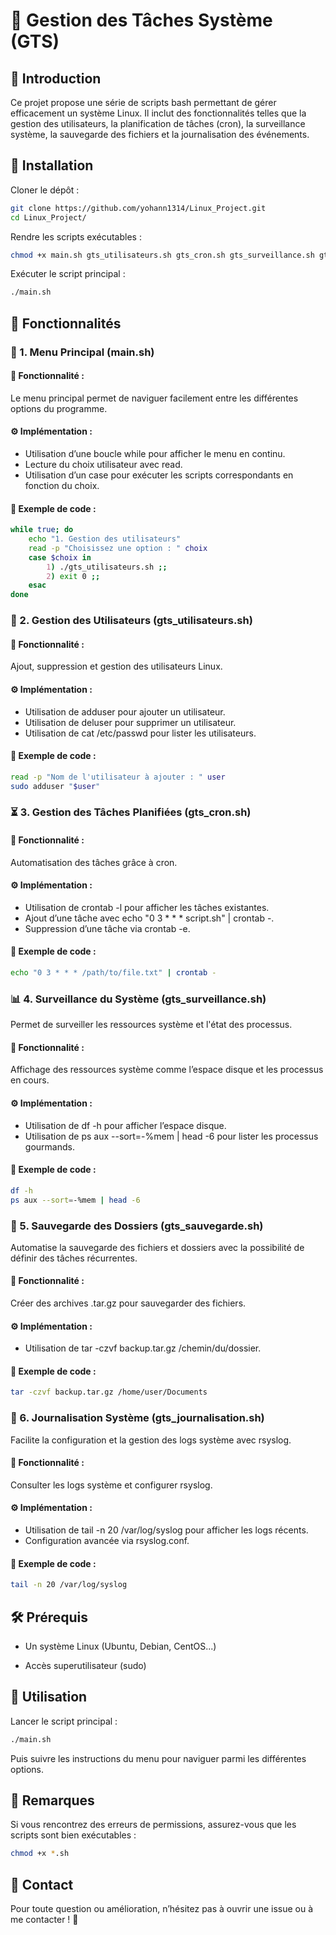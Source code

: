 # 📌 Gestion des Tâches Système (GTS)

## 📖 Introduction

Ce projet propose une série de scripts bash permettant de gérer efficacement un système Linux. Il inclut des fonctionnalités telles que la gestion des utilisateurs, la planification de tâches (cron), la surveillance système, la sauvegarde des fichiers et la journalisation des événements.

## 🚀 Installation

Cloner le dépôt :
```bash
git clone https://github.com/yohann1314/Linux_Project.git
cd Linux_Project/
```

Rendre les scripts exécutables :
```bash
chmod +x main.sh gts_utilisateurs.sh gts_cron.sh gts_surveillance.sh gts_sauvegarde.sh gts_journalisation.sh
```

Exécuter le script principal :
```bash
./main.sh
```

## 📜 Fonctionnalités

### 📌 1. Menu Principal (main.sh)

#### 📌 Fonctionnalité :
Le menu principal permet de naviguer facilement entre les différentes options du programme.

#### ⚙️ Implémentation :

- Utilisation d’une boucle while pour afficher le menu en continu.
- Lecture du choix utilisateur avec read.
- Utilisation d’un case pour exécuter les scripts correspondants en fonction du choix.

#### 📌 Exemple de code :

```bash
while true; do
    echo "1. Gestion des utilisateurs"
    read -p "Choisissez une option : " choix
    case $choix in
        1) ./gts_utilisateurs.sh ;;
        2) exit 0 ;;
    esac
done
```

### 👤 2. Gestion des Utilisateurs (gts_utilisateurs.sh)

#### 📌 Fonctionnalité :
Ajout, suppression et gestion des utilisateurs Linux.

#### ⚙️ Implémentation :

- Utilisation de adduser pour ajouter un utilisateur.
- Utilisation de deluser pour supprimer un utilisateur.
- Utilisation de cat /etc/passwd pour lister les utilisateurs.
#### 📌 Exemple de code :
```bash
read -p "Nom de l'utilisateur à ajouter : " user
sudo adduser "$user"
```

### ⏳ 3. Gestion des Tâches Planifiées (gts_cron.sh)

#### 📌 Fonctionnalité :
Automatisation des tâches grâce à cron.

#### ⚙️ Implémentation :

- Utilisation de crontab -l pour afficher les tâches existantes.
- Ajout d’une tâche avec echo "0 3 * * * script.sh" | crontab -.
- Suppression d’une tâche via crontab -e.

#### 📌 Exemple de code :
```bash
echo "0 3 * * * /path/to/file.txt" | crontab -
```

### 📊 4. Surveillance du Système (gts_surveillance.sh)

Permet de surveiller les ressources système et l'état des processus.

#### 📌 Fonctionnalité :
Affichage des ressources système comme l’espace disque et les processus en cours.

#### ⚙️ Implémentation :

- Utilisation de df -h pour afficher l’espace disque.
- Utilisation de ps aux --sort=-%mem | head -6 pour lister les processus gourmands.

#### 📌 Exemple de code :
```bash
df -h
ps aux --sort=-%mem | head -6
```

### 💾 5. Sauvegarde des Dossiers (gts_sauvegarde.sh)

Automatise la sauvegarde des fichiers et dossiers avec la possibilité de définir des tâches récurrentes.

#### 📌 Fonctionnalité :
Créer des archives .tar.gz pour sauvegarder des fichiers.

#### ⚙️ Implémentation :

- Utilisation de tar -czvf backup.tar.gz /chemin/du/dossier.

#### 📌 Exemple de code :
```bash
tar -czvf backup.tar.gz /home/user/Documents
```

### 📝 6. Journalisation Système (gts_journalisation.sh)

Facilite la configuration et la gestion des logs système avec rsyslog.

#### 📌 Fonctionnalité :
Consulter les logs système et configurer rsyslog.

#### ⚙️ Implémentation :

- Utilisation de tail -n 20 /var/log/syslog pour afficher les logs récents.
- Configuration avancée via rsyslog.conf.
#### 📌 Exemple de code :
```bash
tail -n 20 /var/log/syslog
```

## 🛠️ Prérequis

- Un système Linux (Ubuntu, Debian, CentOS...)

- Accès superutilisateur (sudo)

## 📌 Utilisation

Lancer le script principal :

```bash
./main.sh
```
Puis suivre les instructions du menu pour naviguer parmi les différentes options.

## 📢 Remarques

Si vous rencontrez des erreurs de permissions, assurez-vous que les scripts sont bien exécutables :

```bash
chmod +x *.sh
```
## 📧 Contact

Pour toute question ou amélioration, n’hésitez pas à ouvrir une issue ou à me contacter ! 🚀
